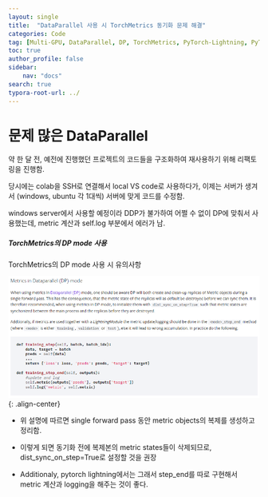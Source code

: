```yaml
---
layout: single
title:  "DataParallel 사용 시 TorchMetrics 동기화 문제 해결"
categories: Code
tag: [Multi-GPU, DataParallel, DP, TorchMetrics, PyTorch-Lightning, PyTorch]
toc: true
author_profile: false
sidebar:
    nav: "docs"
search: true
typora-root-url: ../
---
```




# 문제 많은 DataParallel





약 한 달 전, 예전에 진행했던 프로젝트의 코드들을 구조화하여 재사용하기 위해 리팩토링을 진행함.

당시에는 colab을 SSH로 연결해서 local VS code로 사용하다가, 이제는 서버가 생겨서 (windows, ubuntu 각 1대씩) 서버에 맞게 코드를 수정함.

windows server에서 사용할 예정이라 DDP가 불가하여 어쩔 수 없이 DP에 맞춰서 사용했는데, metric 계산과 self.log 부분에서 에러가 남.



##### TorchMetrics의 DP mode 사용

TorchMetrics의 DP mode 사용 시 유의사항

![dp_metric](/images/2022-11-18-dp_problems/dp_metric.png){: .align-center}



+ 위 설명에 따르면 single forward pass 동안 metric objects의 복제를 생성하고 정리함.

+ 이렇게 되면 동기화 전에 복제본의 metric states들이 삭제되므로, dist_sync_on_step=True로 설정할 것을 권장

+ Additionaly, pytorch lightning에서는 그래서 step_end를 따로 구현해서 metric 계산과 logging을 해주는 것이 좋다.